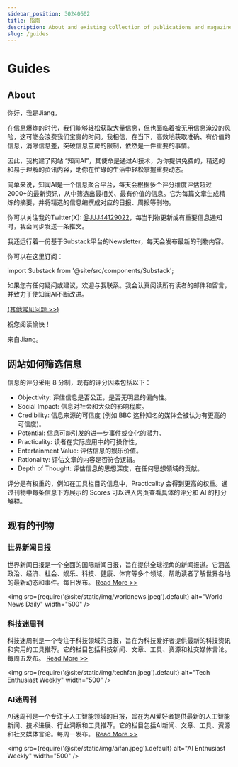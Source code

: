 ```yaml
---
sidebar_position: 30240602
title: 指南
description: About and existing collection of publications and magazines
slug: /guides
---
```

# Guides

## About

你好，我是Jiang。

在信息爆炸的时代，我们能够轻松获取大量信息，但也面临着被无用信息淹没的风险，这可能会浪费我们宝贵的时间。我相信，在当下，高效地获取准确、有价值的信息，消除信息差，突破信息茧房的限制，依然是一件重要的事情。

因此，我构建了网站 “知闻AI”，其使命是通过AI技术，为你提供免费的，精选的和易于理解的资讯内容，助你在忙碌的生活中轻松掌握重要动态。

简单来说，知闻AI是一个信息聚合平台，每天会根据多个评分维度评估超过2000+的最新资讯，从中筛选出最相关、最有价值的信息。它为每篇文章生成精炼的摘要，并将精选的信息编撰成对应的日报、周报等刊物。

你可以关注我的Twitter(X): [@JJJ44129022](https://x.com/JJJ44129022)，每当刊物更新或有重要信息通知时，我会同步发送一条推文。

我还运行着一份基于Substack平台的Newsletter，每天会发布最新的刊物内容。

你可以在这里订阅：

import Substack from '@site/src/components/Substack';

<Substack />

如果您有任何疑问或建议，欢迎与我联系。我会认真阅读所有读者的邮件和留言，并致力于使知闻AI不断改进。

[(其他常见问题 >>)](/#faq)

祝您阅读愉快！ 

来自Jiang。

## 网站如何筛选信息

信息的评分采用 8 分制，现有的评分因素包括以下：

- Objectivity: 评估信息是否公正，是否无明显的偏向性。
- Social Impact: 信息对社会和大众的影响程度。
- Credibility: 信息来源的可信度 (例如 BBC 这种知名的媒体会被认为有更高的可信度)。
- Potential: 信息可能引发的进一步事件或变化的潜力。
- Practicality: 读者在实际应用中的可操作性。
- Entertainment Value: 评估信息的娱乐价值。
- Rationality: 评估文章的内容是否符合逻辑。
- Depth of Thought: 评估信息的思想深度，在任何思想领域的贡献。

评分是有权重的，例如在工具栏目的信息中，Practicality 会得到更高的权重。通过刊物中每条信息下方展示的 Scores 可以进入内页查看具体的评分和 AI 的打分解释。

## 现有的刊物

### 世界新闻日报

世界新闻日报是一个全面的国际新闻日报，旨在提供全球视角的新闻报道。它涵盖政治、经济、社会、娱乐、科技、健康、体育等多个领域，帮助读者了解世界各地的最新动态和事件。每日发布。
[Read More >>](/docs/world-news-daily)

<img
src={require('@site/static/img/worldnews.jpeg').default}
alt="World News Daily"
width="500"
/>

### 科技迷周刊

科技迷周刊是一个专注于科技领域的日报，旨在为科技爱好者提供最新的科技资讯和实用的工具推荐。它的栏目包括科技新闻、文章、工具、资源和社交媒体言论。每周五发布。
[Read More >>](/docs/tech-enthusiast-weekly)

<img
src={require('@site/static/img/techfan.jpeg').default}
alt="Tech Enthusiast Weekly"
width="500"
/>

### AI迷周刊

AI迷周刊是一个专注于人工智能领域的日报，旨在为AI爱好者提供最新的人工智能新闻、技术进展、行业洞察和工具推荐。它的栏目包括AI新闻、文章、工具、资源和社交媒体言论。每周一发布。
[Read More >>](/docs/ai-enthusiast-daily)

<img
src={require('@site/static/img/aifan.jpeg').default}
alt="AI Enthusiast Weekly"
width="500"
/>
